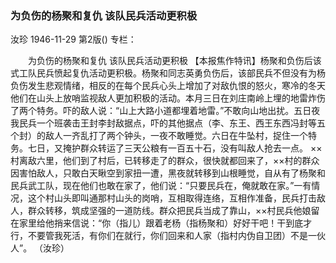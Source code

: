 ### 为负伤的杨聚和复仇  该队民兵活动更积极
汝珍
1946-11-29
第2版()
专栏：

　　为负伤的杨聚和复仇
    该队民兵活动更积极
    【本报焦作特讯】杨聚和负伤后该式工队民兵愤起复仇活动更积极。杨聚和同志英勇负伤后，该部民兵不但没有为杨负伤发生悲观情绪，相反的在每个民兵心头上增加了对敌仇恨的怒火，寒冷的冬天他们在山头上放哨监视敌人更加积极的活动。本月三日在刘庄南岭上埋的地雷炸伤了两个特务。吓的敌人说：“山上大路小道都埋着地雷。”不敢向山地出扰。五日夜我民兵一个班袭击王封李封敌据点，吓的其他据点（李、东王、西王东西冯封等五个封）的敌人一齐乱打了两个钟头，一夜不敢睡觉。六日在牛坠村，捉住一个特务。七日，又掩护群众转运了三天公粮有一百五十石，没有叫敌人抢去一点。
    ××村离敌六里，他们到了村后，已转移走了的群众，很快就都回来了，××村的群众因害怕敌人，只敢白天瞅空到家扭一遭，黑夜就转移到山根睡觉，自从有了杨聚和民兵武工队，现在他们也敢在家了，他们说：“只要民兵在，俺就敢在家。”一有情况，这个村山头即叫通那村山头的岗哨，互相取得连络，互相作准备，民兵打击敌人，群众转移，筑成坚强的一道防线。群众把民兵当成了靠山，××村民兵他娘留在家里给他捎来信说：“你（指儿）跟着老杨（指杨聚和）好好干吧！干到底才行，不要管我死活，有你们在就行，你们回来和人家（指村内伪自卫团）不是一伙人”。      （汝珍）
